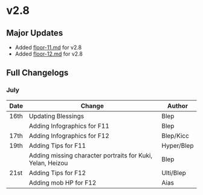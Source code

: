 # v2.8

## Major Updates

* Added [floor-11.md](../../floors/spire/floor-11.md "mention") for v2.8
* Added [floor-12.md](../../floors/spire/floor-12.md "mention") for v2.8

## Full Changelogs

### July

| Date | Change                                                     | Author     |
| ---- | ---------------------------------------------------------- | ---------- |
| 16th | Updating Blessings                                         | Blep       |
|      | Adding Infographics for F11                                | Blep       |
| 17th | Adding Infographics for F12                                | Blep/Kicc  |
| 19th | Adding Tips for F11                                        | Hyper/Blep |
|      | Adding missing character portraits for Kuki, Yelan, Heizou | Blep       |
| 21st | Adding Tips for F12                                        | Ulti/Blep  |
|      | Adding mob HP for F12                                      | Aias       |
